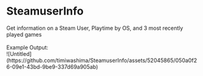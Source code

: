 # SteamuserInfo
<p>Get information on a Steam User, Playtime by OS, and 3 most recently played games<br />
<br />
Example Output:<br />
![Untitled](https://github.com/timiwashima/SteamuserInfo/assets/52045865/050a0f26-09e1-43bd-9be9-337d69a905ab)
